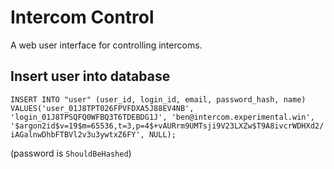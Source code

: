 # Intercom Control
A web user interface for controlling intercoms.

## Insert user into database

`INSERT INTO "user" (user_id, login_id, email, password_hash, name) VALUES('user_01J8TPT026FPVFDXA5J88EV4NB', 'login_01J8TPSQFQ0WFBQ3T6TDEBDG1J', 'ben@intercom.experimental.win', '$argon2id$v=19$m=65536,t=3,p=4$+vAURrm9UMTsji9V23LXZw$T9A8ivcrWDHXd2/iAGalnwDhbFTBVl2v3u3ywtxZ6FY', NULL);`

(password is `ShouldBeHashed`)
